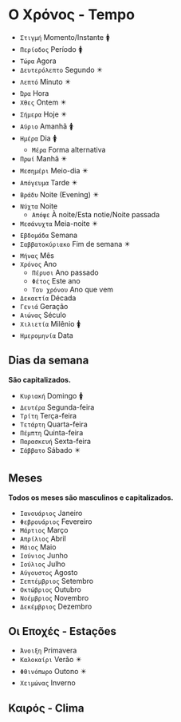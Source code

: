# Ο Χρόνος - Tempo

-   `Στιγμή` Momento/Instante 🚺
-   `Περίοδος` Período 🚺
-   `Τώρα` Agora
-   `Δευτερόλεπτο` Segundo ✴️
-   `Λεπτό` Minuto ✴️
-   `Ώρα` Hora
-   `Χθες` Ontem ✴️
-   `Σήμερα` Hoje ✴️
-   `Αύριο` Amanhã 🚺
-   `Ημέρα` Dia 🚺
    -   `Μέρα` Forma alternativa
-   `Πρωί` Manhã ✴️
-   `Μεσημέρι` Meio-dia ✴️
-   `Απόγευμα` Tarde ✴️
-   `Βράδυ` Noite (Evening) ✴️
-   `Νύχτα` Noite
    -   `Απόψε` À noite/Esta notie/Noite passada
-   `Μεσάνυχτα` Meia-noite ✴️
-   `Εβδομάδα` Semana
-   `Σαββατοκύριακο` Fim de semana ✴️
-   `Μήνας` Mês
-   `Χρόνος` Ano
    -   `Πέρυσι` Ano passado
    -   `Φέτος` Este ano
    -   `Του χρόνου` Ano que vem
-   `Δεκαετία` Década
-   `Γενιά` Geração
-   `Αιώνας` Século
-   `Χιλιετία` Milênio 🚺
-   `Ημερομηνία` Data

## Dias da semana

**São capitalizados.**

-   `Κυριακή` Domingo 🚺
-   `Δευτέρα` Segunda-feira
-   `Τρίτη` Terça-feira
-   `Τετάρτη` Quarta-feira
-   `Πέμπτη` Quinta-feira
-   `Παρασκευή` Sexta-feira
-   `Σάββατο` Sábado ✴️

## Meses

**Todos os meses são masculinos e capitalizados.**

-   `Ιανουάριος` Janeiro
-   `Φεβρουάριος` Fevereiro
-   `Μάρτιος` Março
-   `Απρίλιος` Abril
-   `Μάιος` Maio
-   `Ιούνιος` Junho
-   `Ιούλιος` Julho
-   `Αύγουστος` Agosto
-   `Σεπτέμβριος` Setembro
-   `Οκτώβριος` Outubro
-   `Νοέμβριος` Novembro
-   `Δεκέμβριος` Dezembro

## Οι Εποχές - Estações

-   `Άνοιξη` Primavera
-   `Καλοκαίρι` Verão ✴️
-   `Φθινόπωρο` Outono ✴️
-   `Χειμώνας` Inverno

## Καιρός - Clima
